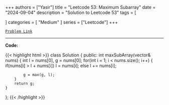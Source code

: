 
+++
authors = ["Yasir"]
title = "Leetcode 53: Maximum Subarray"
date = "2024-09-04"
description = "Solution to Leetcode 53"
tags = [
    
]
categories = [
    "Medium"
]
series = ["Leetcode"]
+++



[`Problem Link`](https://leetcode.com/problems/maximum-subarray/description/)

---

**Code:**

{{< highlight html >}}
class Solution {
public:
    int maxSubArray(vector<int>& nums) {
        int l = nums[0], g = nums[0];
        for(int i = 1; i < nums.size(); i++) {
            if(nums[i] > l + nums[i])
                l = nums[i];
            else l += nums[i];
            
            g = max(g, l);
        }
        return g;
    }
};
{{< /highlight >}}

